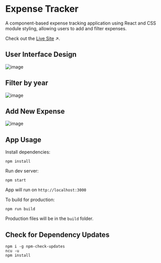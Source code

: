 # Expense Tracker
A component-based expense tracking application using React and CSS module styling, allowing users to add and filter expenses. 

Check out the [Live Site](https://cosmic-chebakia-644d50.netlify.app) ↗️.

## User Interface Design
![image](https://github.com/sidneyshafer/expense-tracker/assets/66838571/62b1c52b-419c-4753-a021-e4811362c116)

## Filter by year
![image](https://github.com/sidneyshafer/expense-tracker/assets/66838571/2a5775bd-1376-44c8-9a31-2bb4b8e14d21)

## Add New Expense
![image](https://github.com/sidneyshafer/expense-tracker/assets/66838571/96879b6a-d9d2-441b-8508-36f4eae14893)

## App Usage
Install dependencies:
```
npm install
```
Run dev server:
```
npm start
```
App will run on `http://localhost:3000`

To build for production:
```
npm run build
```
Production files will be in the `build` folder.

## Check for Dependency Updates
```
npm i -g npm-check-updates
ncu -u
npm install
```